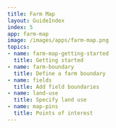 ```yaml
---
title: Farm Map
layout: GuideIndex
index: 5
app: farm-map
image: /images/apps/farm-map.png
topics:
- name: farm-map-getting-started
  title: Getting started
- name: farm-boundary
  title: Define a farm boundary
- name: fields
  title: Add field boundaries
- name: land-use
  title: Specify land use
- name: map-pins
  title: Points of interest
---
```



